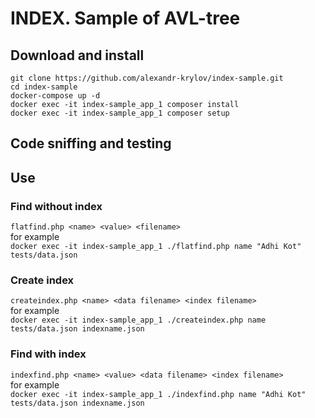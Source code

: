 # INDEX. Sample of AVL-tree
## Download and install
```
git clone https://github.com/alexandr-krylov/index-sample.git
cd index-sample
docker-compose up -d
docker exec -it index-sample_app_1 composer install
docker exec -it index-sample_app_1 composer setup
```
## Code sniffing and testing

## Use
### Find without index
`flatfind.php <name> <value> <filename>`  
for example  
`docker exec -it index-sample_app_1 ./flatfind.php name "Adhi Kot" tests/data.json`
### Create index
`createindex.php <name> <data filename> <index filename>`  
for example  
`docker exec -it index-sample_app_1 ./createindex.php name tests/data.json indexname.json`
### Find with index
`indexfind.php <name> <value> <data filename> <index filename>`  
for example  
`docker exec -it index-sample_app_1 ./indexfind.php name "Adhi Kot" tests/data.json indexname.json`
